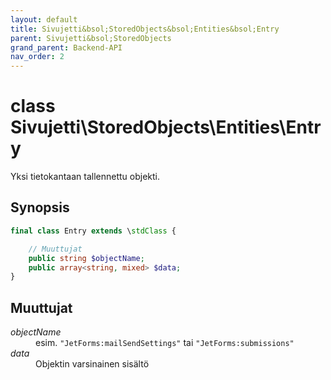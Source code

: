 ```yaml
---
layout: default
title: Sivujetti&bsol;StoredObjects&bsol;Entities&bsol;Entry
parent: Sivujetti&bsol;StoredObjects
grand_parent: Backend-API
nav_order: 2
---
```


# class Sivujetti\\StoredObjects\\Entities\\Entry

Yksi tietokantaan tallennettu objekti.

## Synopsis

```php
final class Entry extends \stdClass {

    // Muuttujat
    public string $objectName;
    public array<string, mixed> $data;
}
```

## Muuttujat

<dl>
    <dt><var>objectName</var></dt>
    <dd>esim. <span class="highlight"><code class="s2">"JetForms:mailSendSettings"</code></span> tai <span class="highlight"><code class="s2">"JetForms:submissions"</code></span></dd>
    <dt><var>data</var></dt>
    <dd>Objektin varsinainen sisältö</dd>
</dl>
